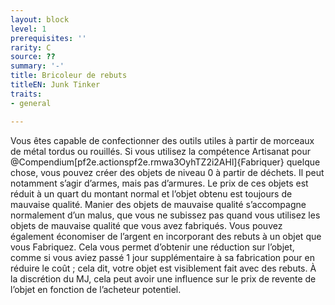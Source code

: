 ```yaml
---
layout: block
level: 1
prerequisites: ''
rarity: C
source: ??
summary: '-'
title: Bricoleur de rebuts
titleEN: Junk Tinker
traits:
- general

---
```


<p>Vous êtes capable de confectionner des outils utiles à partir de morceaux de métal tordus ou rouillés. Si vous utilisez la compétence Artisanat pour @Compendium[pf2e.actionspf2e.rmwa3OyhTZ2i2AHl]{Fabriquer} quelque chose, vous pouvez créer des objets de niveau 0 à partir de déchets. Il peut notamment s’agir d’armes, mais pas d’armures. Le prix de ces objets est réduit à un quart du montant normal et l’objet obtenu est toujours de mauvaise qualité. Manier des objets de mauvaise qualité s’accompagne normalement d’un malus, que vous ne subissez pas quand vous utilisez les objets de mauvaise qualité que vous avez fabriqués. Vous pouvez également économiser de l’argent en incorporant des rebuts à un objet que vous Fabriquez. Cela vous permet d’obtenir une réduction sur l’objet, comme si vous aviez passé 1 jour supplémentaire à sa fabrication pour en réduire le coût ; cela dit, votre objet est visiblement fait avec des rebuts. À la discrétion du MJ, cela peut avoir une influence sur le prix de revente de l’objet en fonction de l’acheteur potentiel.</p>